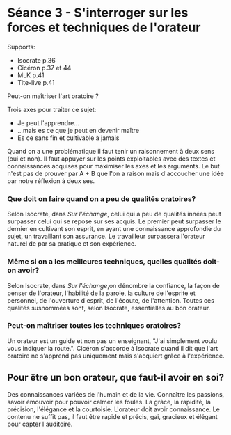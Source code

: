 # Séance 3 - S'interroger sur les forces et techniques de l'orateur
Supports:
* Isocrate p.36
* Cicéron p.37 et 44
* MLK p.41
* Tite-live p.41
  
Peut-on maîtriser l'art oratoire ?

Trois axes pour traiter ce sujet:
* Je peut l'apprendre...
* ...mais es ce que je peut en devenir maître
* Es ce sans fin et cultivable à jamais

Quand on a une problématique il faut tenir un raisonnement à deux sens (oui et non). Il faut appuyer sur les points exploitables avec des textes et connaissances acquises pour maximiser les axes et les arguments. Le but n'est pas de prouver par A + B que l'on a raison mais d'accoucher une idée par notre réflexion à deux ses. 


### Que doit on faire quand on a peu de qualités oratoires?
Selon Isocrate, dans *Sur l'échange*, celui qui a peu de qualités innées peut surpasser celui qui se repose sur ses acquis. Le premier peut surpasser le dernier en cultivant son esprit, en ayant une connaissance approfondie du sujet, un travaillant son assurance. Le travailleur surpassera l'orateur naturel de par sa pratique et son expérience.

### Même si on a les meilleures techniques, quelles qualités doit-on avoir?
Selon Isocrate, dans *Sur l'échange*,on dénombre la confiance, la façon de penser de l'orateur, l'habilité de la parole, la culture de l'esprite et personnel, de l'ouverture d'esprit, de l'écoute, de l'attention. Toutes ces qualités susnommées sont, selon Isocrate, essentielles au bon orateur.

### Peut-on maîtriser toutes les techniques oratoires? 
Un orateur est un guide et non pas un enseignant, "J'ai simplement voulu vous indiquer la route.". Cicéron s'accorde à Isocrate quand il dit que l'art oratoire ne s'apprend pas uniquement mais s'acquiert grâce à l'expérience.

## Pour être un bon orateur, que faut-il avoir en soi?
Des connaissances variées de l'humain et de la vie. Connaître les passions, savoir émouvoir pour pouvoir calmer les foules. La grâce, la rapidité, la précision, l'élégance et la courtoisie.
L'orateur doit avoir connaissance. Le contenu ne suffit pas, il faut être rapide et précis, gai, gracieux et élégant pour capter l'auditoire.